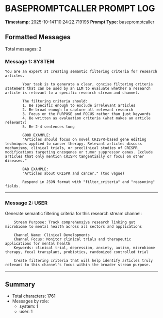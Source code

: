 # BASEPROMPTCALLER PROMPT LOG
**Timestamp:** 2025-10-14T10:24:22.719195
**Prompt Type:** basepromptcaller

## Formatted Messages
Total messages: 2

### Message 1: SYSTEM

```
You are an expert at creating semantic filtering criteria for research articles.

        Your task is to generate a clear, concise filtering criteria statement that can be used by an LLM to evaluate whether a research article is relevant to a specific research stream and channel.

        The filtering criteria should:
        1. Be specific enough to exclude irrelevant articles
        2. Be broad enough to capture all relevant research
        3. Focus on the PURPOSE and FOCUS rather than just keywords
        4. Be written as evaluation criteria (what makes an article relevant?)
        5. Be 2-4 sentences long

        GOOD EXAMPLE:
        "Articles should focus on novel CRISPR-based gene editing techniques applied to cancer therapy. Relevant articles discuss mechanisms, clinical trials, or preclinical studies of CRISPR modifications targeting oncogenes or tumor suppressor genes. Exclude articles that only mention CRISPR tangentially or focus on other diseases."

        BAD EXAMPLE:
        "Articles about CRISPR and cancer." (too vague)

        Respond in JSON format with "filter_criteria" and "reasoning" fields.
```

---

### Message 2: USER

Generate semantic filtering criteria for this research stream channel:

        Stream Purpose: Track comprehensive research linking gut microbiome to mental health across all sectors and applications

        Channel Name: Clinical Developments
        Channel Focus: Monitor clinical trials and therapeutic applications for mental health
        Keywords: clinical trial, depression, anxiety, autism, microbiome therapy, fecal transplant, probiotics, randomized controlled trial

        Create filtering criteria that will help identify articles truly relevant to this channel's focus within the broader stream purpose.

---

## Summary
- Total characters: 1761
- Messages by role:
  - system: 1
  - user: 1